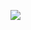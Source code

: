 ![](http://www.plantuml.com/plantuml/proxy?cache=no&src=https://raw.githubusercontent.com/oleksandrblazhko/ai-212-shabelskij/laboratory-work-7/2-SoftwareDesign/2.7-PlantUML/DataModel.puml)
